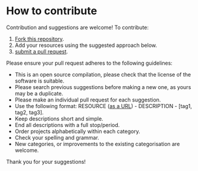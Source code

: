 # How to contribute

Contribution and suggestions are welcome! To contribute:

1. [Fork this repository](https://help.github.com/articles/fork-a-repo/).
2. Add your resources using the suggested approach below.
3. [submit a pull request](https://help.github.com/articles/creating-a-pull-request-from-a-fork/). 


Please ensure your pull request adheres to the following guidelines:

- This is an open source compilation, please check that the license of the software is suitable.
- Please search previous suggestions before making a new one, as yours may be a duplicate.
- Please make an individual pull request for each suggestion.
- Use the following format: RESOURCE ([as a URL](https://github.com/adam-p/markdown-here/wiki/Markdown-Cheatsheet#links)) - DESCRIPTION - [tag1, tag2, tag3].
- Keep descriptions short and simple.
- End all descriptions with a full stop/period.
- Order projects alphabetically within each category.
- Check your spelling and grammar.
- New categories, or improvements to the existing categorisation are welcome.

Thank you for your suggestions!
